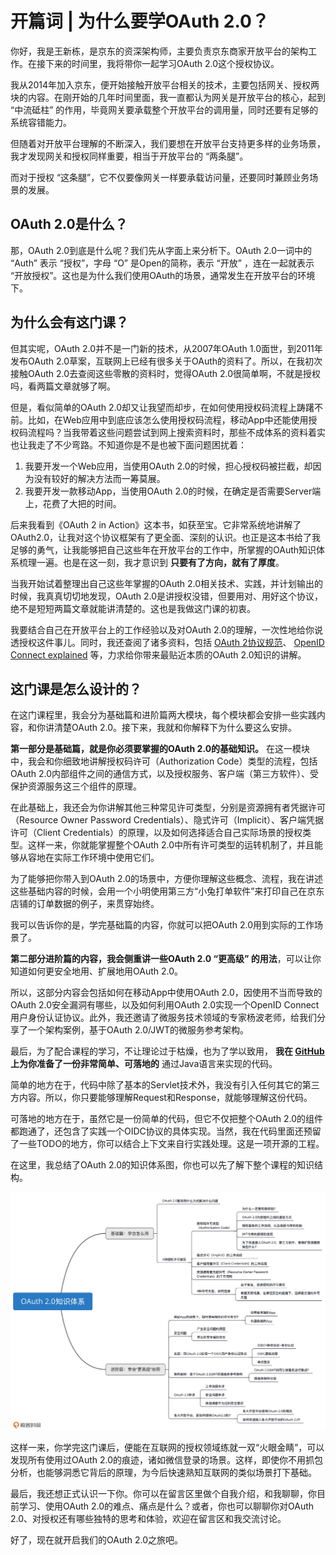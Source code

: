 # 开篇词 | 为什么要学OAuth 2.0？
你好，我是王新栋，是京东的资深架构师，主要负责京东商家开放平台的架构工作。在接下来的时间里，我将带你一起学习OAuth 2.0这个授权协议。

我从2014年加入京东，便开始接触开放平台相关的技术，主要包括网关、授权两块的内容。在刚开始的几年时间里面，我一直都认为网关是开放平台的核心，起到 “中流砥柱” 的作用，毕竟网关要承载整个开放平台的调用量，同时还要有足够的系统容错能力。

但随着对开放平台理解的不断深入，我们要想在开放平台支持更多样的业务场景，我才发现网关和授权同样重要，相当于开放平台的 “两条腿”。

而对于授权 “这条腿”，它不仅要像网关一样要承载访问量，还要同时兼顾业务场景的发展。

## OAuth 2.0是什么？

那，OAuth 2.0到底是什么呢？我们先从字面上来分析下。OAuth 2.0一词中的 “Auth” 表示 “授权”，字母 “O” 是Open的简称，表示 “开放” ，连在一起就表示 “开放授权”。这也是为什么我们使用OAuth的场景，通常发生在开放平台的环境下。

## 为什么会有这门课？

但其实呢，OAuth 2.0并不是一门新的技术，从2007年OAuth 1.0面世，到2011年发布OAuth 2.0草案，互联网上已经有很多关于OAuth的资料了。所以，在我初次接触OAuth 2.0去查阅这些零散的资料时，觉得OAuth 2.0很简单啊，不就是授权吗，看两篇文章就够了啊。

但是，看似简单的OAuth 2.0却又让我望而却步，在如何使用授权码流程上踌躇不前。比如，在Web应用中到底应该怎么使用授权码流程，移动App中还能使用授权码流程吗？当我带着这些问题尝试到网上搜索资料时，那些不成体系的资料着实也让我走了不少弯路。不知道你是不是也被下面问题困扰着：

1. 我要开发一个Web应用，当使用OAuth 2.0的时候，担心授权码被拦截，却因为没有较好的解决方法而一筹莫展。
2. 我要开发一款移动App，当使用OAuth 2.0的时候，在确定是否需要Server端上，花费了大把的时间。

后来我看到《OAuth 2 in Action》这本书，如获至宝。它非常系统地讲解了OAuth2.0，让我对这个协议框架有了更全面、深刻的认识。也正是这本书给了我足够的勇气，让我能够把自己这些年在开放平台的工作中，所掌握的OAuth知识体系梳理一遍。也是在这一刻，我才意识到 **只要有了方向，就有了厚度**。

当我开始试着整理出自己这些年掌握的OAuth 2.0相关技术、实践，并计划输出的时候，我真真切切地发现，OAuth 2.0是讲授权没错，但要用对、用好这个协议，绝不是短短两篇文章就能讲清楚的。这也是我做这门课的初衷。

我要结合自己在开放平台上的工作经验以及对OAuth 2.0的理解，一次性地给你说透授权这件事儿。同时，我还查阅了诸多资料，包括 [OAuth 2协议规范](https://tools.ietf.org/wg/oauth/)、 [OpenID Connect explained](https://connect2id.com/assets/oidc-explained.pdf) 等，力求给你带来最贴近本质的OAuth 2.0知识的讲解。

## 这门课是怎么设计的？

在这门课程里，我会分为基础篇和进阶篇两大模块，每个模块都会安排一些实践内容，和你讲清楚OAuth 2.0。接下来，我就和你解释下为什么要这么安排。

**第一部分是基础篇，就是你必须要掌握的OAuth 2.0的基础知识。** 在这一模块中，我会和你细致地讲解授权码许可（Authorization Code）类型的流程，包括OAuth 2.0内部组件之间的通信方式，以及授权服务、客户端（第三方软件）、受保护资源服务这三个组件的原理。

在此基础上，我还会为你讲解其他三种常见许可类型，分别是资源拥有者凭据许可（Resource Owner Password Credentials）、隐式许可（Implicit）、客户端凭据许可（Client Credentials）的原理，以及如何选择适合自己实际场景的授权类型。这样一来，你就能掌握整个OAuth 2.0中所有许可类型的运转机制了，并且能够从容地在实际工作环境中使用它们。

为了能够把你带入到OAuth 2.0的场景中，方便你理解这些概念、流程，我在讲述这些基础内容的时候，会用一个小明使用第三方“小兔打单软件”来打印自己在京东店铺的订单数据的例子，来贯穿始终。

我可以告诉你的是，学完基础篇的内容，你就可以把OAuth 2.0用到实际的工作场景了。

**第二部分进阶篇的内容，我会侧重讲一些OAuth 2.0 “更高级” 的用法**，可以让你知道如何更安全地用、扩展地用OAuth 2.0。

所以，这部分内容会包括如何在移动App中使用OAuth 2.0，因使用不当而导致的OAuth 2.0安全漏洞有哪些，以及如何利用OAuth 2.0实现一个OpenID Connect用户身份认证协议。此外，我还邀请了微服务技术领域的专家杨波老师，给我们分享了一个架构案例，基于OAuth 2.0/JWT的微服务参考架构。

最后，为了配合课程的学习，不让理论过于枯燥，也为了学以致用， **我在 [GitHub](https://github.com/xindongbook/oauth2-code) 上为你准备了一份非常简单、可落地的** 通过Java语言来实现的代码。

简单的地方在于，代码中除了基本的Servlet技术外，我没有引入任何其它的第三方内容。所以，你只要能够理解Request和Response，就能够理解这份代码。

可落地的地方在于，虽然它是一份简单的代码，但它不仅把整个OAuth 2.0的组件都跑通了，还包含了实践一个OIDC协议的具体实现。当然，我在代码里面还预留了一些TODO的地方，你可以结合上下文来自行实践处理。这是一项开源的工程。

在这里，我总结了OAuth 2.0的知识体系图，你也可以先了解下整个课程的知识结构。

![](images/254518/969e0e39d327d109ab23e794a4263708.jpg)

这样一来，你学完这门课后，便能在互联网的授权领域练就一双“火眼金睛”，可以发现所有使用过OAuth 2.0的痕迹，诸如微信登录的场景。这样，即使你不用抓包分析，也能够洞悉它背后的原理，为今后快速熟知互联网的类似场景打下基础。

最后，我还想正式认识一下你。你可以在留言区里做个自我介绍，和我聊聊，你目前学习、使用OAuth 2.0的难点、痛点是什么？或者，你也可以聊聊你对OAuth 2.0、对授权还有哪些独特的思考和体验，欢迎在留言区和我交流讨论。

好了，现在就开启我们的OAuth 2.0之旅吧。